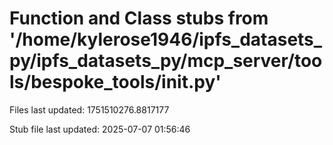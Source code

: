 # Function and Class stubs from '/home/kylerose1946/ipfs_datasets_py/ipfs_datasets_py/mcp_server/tools/bespoke_tools/__init__.py'

Files last updated: 1751510276.8817177

Stub file last updated: 2025-07-07 01:56:46
